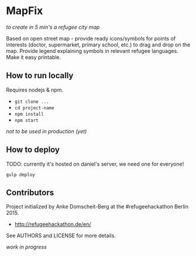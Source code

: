 # MapFix

*to create in 5 min's a refugee city map*

Based on open street map - provide ready icons/symbols for points of interests
(doctor, supermarket, primary school, etc.) to drag and drop on the map. Provide
legend explaining symbols in relevant refugee languages. Make it easy printable.

## How to run locally

Requires nodejs & npm.

- `git clone ...`
- `cd project-name`
- `npm install`
- `npm start`

*not to be used in production (yet)*

## How to deploy

TODO: currently it's hosted on daniel's server, we need one for everyone!

`gulp deploy`

## Contributors

Project initialized by Anke Domscheit-Berg at the #refugeehackathon Berlin 2015.

- http://refugeehackathon.de/en/

See AUTHORS and LICENSE for more details.

*work in progress*
